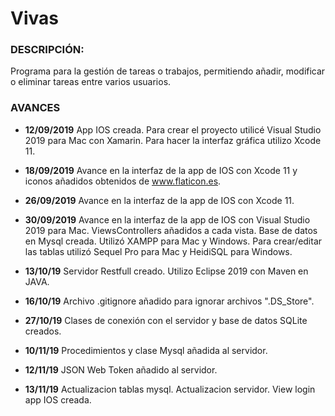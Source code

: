 # Vivas
<h3>DESCRIPCIÓN:</h3>
Programa para la gestión de tareas o trabajos, permitiendo añadir, modificar o eliminar tareas entre varios usuarios.


<h3>AVANCES</h3>

- <b>12/09/2019</b>
App IOS creada. Para crear el proyecto utilicé Visual Studio 2019 para Mac con Xamarin. Para hacer la interfaz gráfica utilizo Xcode 11.

- <b>18/09/2019</b>
Avance en la interfaz de la app de IOS con Xcode 11 y iconos añadidos obtenidos de www.flaticon.es.

- <b>26/09/2019</b>
Avance en la interfaz de la app de IOS con Xcode 11.

- <b>30/09/2019</b>
Avance en la interfaz de la app de IOS con Visual Studio 2019 para Mac. ViewsControllers añadidos a cada vista.
Base de datos en Mysql creada. Utilizó XAMPP para Mac y Windows. Para crear/editar las tablas utilizó Sequel Pro para Mac y HeidiSQL para Windows.

- <b>13/10/19</b>
Servidor Restfull creado. Utilizo Eclipse 2019 con Maven en JAVA.

- <b>16/10/19</b>
Archivo .gitignore añadido para ignorar archivos ".DS_Store".

- <b>27/10/19</b>
Clases de conexión con el servidor y base de datos SQLite creados.

- <b>10/11/19</b>
Procedimientos y clase Mysql añadida al servidor.

- <b>12/11/19</b>
JSON Web Token añadido al servidor.

- <b>13/11/19</b>
Actualizacion tablas mysql. Actualizacion servidor. View login app IOS creada.
